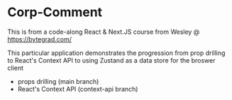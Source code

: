 # Corp-Comment
This is from a code-along React & Next.JS course from Wesley @ https://bytegrad.com/

This particular application demonstrates the progression from prop drilling to React's Context API to using Zustand as a data store for the broswer client  
- props drilling (main branch)
- React's Context API (context-api branch)
